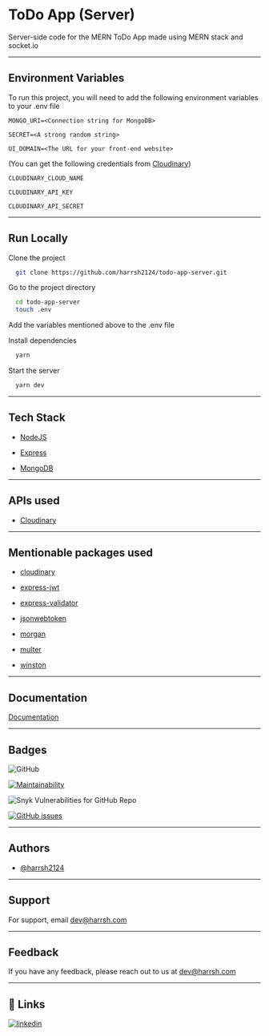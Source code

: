 # ToDo App (Server)

Server-side code for the MERN ToDo App made using MERN stack and socket.io

---

## Environment Variables

To run this project, you will need to add the following environment variables to your .env file

`MONGO_URI=<Connection string for MongoDB>`

`SECRET=<A strong random string>`

`UI_DOMAIN=<The URL for your front-end website>`

(You can get the following credentials from [Cloudinary](https://cloudinary.com/))

`CLOUDINARY_CLOUD_NAME`

`CLOUDINARY_API_KEY`

`CLOUDINARY_API_SECRET`

---

## Run Locally

Clone the project

```bash
  git clone https://github.com/harrsh2124/todo-app-server.git
```

Go to the project directory

```bash
  cd todo-app-server
  touch .env
```

Add the variables mentioned above to the .env file

Install dependencies

```bash
  yarn
```

Start the server

```bash
  yarn dev
```

---

## Tech Stack

-   [NodeJS](https://nodejs.org/en/)

-   [Express](https://www.npmjs.com/package/express)

-   [MongoDB](https://www.mongodb.com/)

---

## APIs used

-   [Cloudinary](https://cloudinary.com/)

---

## Mentionable packages used

-   [cloudinary](https://cloudinary.com/)

-   [express-jwt](https://www.npmjs.com/package/express-jwt)

-   [express-validator](https://www.npmjs.com/package/express-validator)

-   [jsonwebtoken](https://www.npmjs.com/package/jsonwebtoken)

-   [morgan](https://www.npmjs.com/package/morgan)

-   [multer](https://www.npmjs.com/package/multer)

-   [winston](https://www.npmjs.com/package/winston)

---

## Documentation

[Documentation](https://documenter.getpostman.com/view/18085809/UVRAJ7H8)

---

## Badges

![GitHub](https://img.shields.io/github/license/harrsh2124/todo-app-server)

[![Maintainability](https://api.codeclimate.com/v1/badges/65b19e7c9031f43ae78a/maintainability)](https://codeclimate.com/github/harrsh2124/todo-app-server/maintainability)

![Snyk Vulnerabilities for GitHub Repo](https://img.shields.io/snyk/vulnerabilities/github/harrsh2124/todo-app-server)

[![GitHub issues](https://img.shields.io/github/issues/harrsh2124/todo-app-server)](https://github.com/harrsh2124/todo-app-server/issues)

---

## Authors

-   [@harrsh2124](https://www.github.com/harrsh2124)

---

## Support

For support, email dev@harrsh.com

---

## Feedback

If you have any feedback, please reach out to us at dev@harrsh.com

---

## 🔗 Links

[![linkedin](https://img.shields.io/badge/linkedin-0A66C2?style=for-the-badge&logo=linkedin&logoColor=white)](https://www.linkedin.com/in/harsh2124/)


